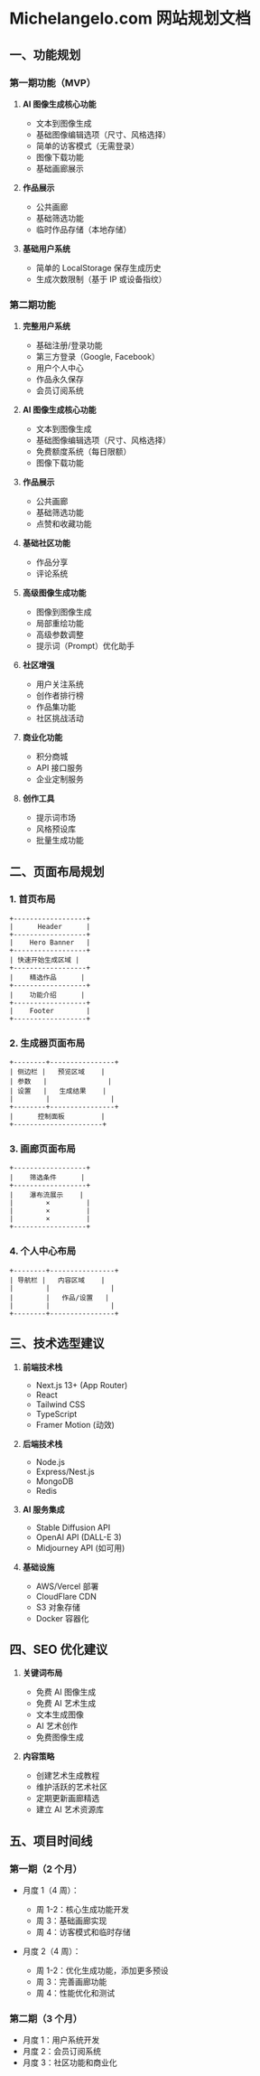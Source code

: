 # Michelangelo.com 网站规划文档

## 一、功能规划

### 第一期功能（MVP）

1. **AI 图像生成核心功能**

   - 文本到图像生成
   - 基础图像编辑选项（尺寸、风格选择）
   - 简单的访客模式（无需登录）
   - 图像下载功能
   - 基础画廊展示

2. **作品展示**

   - 公共画廊
   - 基础筛选功能
   - 临时作品存储（本地存储）

3. **基础用户系统**

   - 简单的 LocalStorage 保存生成历史
   - 生成次数限制（基于 IP 或设备指纹）

### 第二期功能

1. **完整用户系统**

   - 基础注册/登录功能
   - 第三方登录（Google, Facebook）
   - 用户个人中心
   - 作品永久保存
   - 会员订阅系统

2. **AI 图像生成核心功能**

   - 文本到图像生成
   - 基础图像编辑选项（尺寸、风格选择）
   - 免费额度系统（每日限额）
   - 图像下载功能

3. **作品展示**

   - 公共画廊
   - 基础筛选功能
   - 点赞和收藏功能

4. **基础社区功能**

   - 作品分享
   - 评论系统

5. **高级图像生成功能**

   - 图像到图像生成
   - 局部重绘功能
   - 高级参数调整
   - 提示词（Prompt）优化助手

6. **社区增强**

   - 用户关注系统
   - 创作者排行榜
   - 作品集功能
   - 社区挑战活动

7. **商业化功能**

   - 积分商城
   - API 接口服务
   - 企业定制服务

8. **创作工具**
   - 提示词市场
   - 风格预设库
   - 批量生成功能

## 二、页面布局规划

### 1. 首页布局

```
+------------------+
|      Header      |
+------------------+
|    Hero Banner   |
+------------------+
| 快速开始生成区域 |
+------------------+
|    精选作品      |
+------------------+
|    功能介绍      |
+------------------+
|    Footer        |
+------------------+
```

### 2. 生成器页面布局

```
+--------+----------------+
| 侧边栏 |   预览区域    |
| 参数   |               |
| 设置   |   生成结果    |
|        |               |
+--------+----------------+
|      控制面板         |
+----------------------+
```

### 3. 画廊页面布局

```
+------------------+
|    筛选条件      |
+------------------+
|    瀑布流展示    |
|        ×         |
|        ×         |
|        ×         |
+------------------+
```

### 4. 个人中心布局

```
+--------+----------------+
| 导航栏 |   内容区域    |
|        |               |
|        |   作品/设置   |
|        |               |
+--------+----------------+
```

## 三、技术选型建议

1. **前端技术栈**

   - Next.js 13+ (App Router)
   - React
   - Tailwind CSS
   - TypeScript
   - Framer Motion (动效)

2. **后端技术栈**

   - Node.js
   - Express/Nest.js
   - MongoDB
   - Redis

3. **AI 服务集成**

   - Stable Diffusion API
   - OpenAI API (DALL-E 3)
   - Midjourney API (如可用)

4. **基础设施**
   - AWS/Vercel 部署
   - CloudFlare CDN
   - S3 对象存储
   - Docker 容器化

## 四、SEO 优化建议

1. **关键词布局**

   - 免费 AI 图像生成
   - 免费 AI 艺术生成
   - 文本生成图像
   - AI 艺术创作
   - 免费图像生成

2. **内容策略**
   - 创建艺术生成教程
   - 维护活跃的艺术社区
   - 定期更新画廊精选
   - 建立 AI 艺术资源库

## 五、项目时间线

### 第一期（2 个月）

- 月度 1（4 周）：

  - 周 1-2：核心生成功能开发
  - 周 3：基础画廊实现
  - 周 4：访客模式和临时存储

- 月度 2（4 周）：
  - 周 1-2：优化生成功能，添加更多预设
  - 周 3：完善画廊功能
  - 周 4：性能优化和测试

### 第二期（3 个月）

- 月度 1：用户系统开发
- 月度 2：会员订阅系统
- 月度 3：社区功能和商业化
